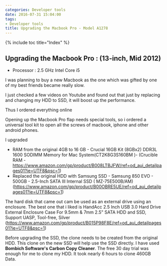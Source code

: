```yaml
---
categories: Developer tools
date: 2016-07-31 15:04:00
tags:
- Developer tools
title: Upgrading the Macbook Pro - Model A1278
---
```


{% include toc title="Index" %}

## Upgrading the Macbook Pro : (13-inch, Mid 2012)

* Processor : 2.5 GHz Intel Core i5

I was planning to buy a new Macbook as the one which was gifted by one of my
best friends became really slow.

I just checked a few videos on Youtube and found out that just by replacing and
changing my HDD to SSD, it will boost up the performance.

Thus I ordered everything online

Opening up the Macbook Pro flap needs special tools, so i ordered a universal
tool kit to open all the screws of macbook, iphone and other android phones.

I upgraded

* RAM from the original 4GB to 16 GB - Crucial 16GB Kit (8GBx2) DDR3L 1600
  SODIMM Memory for Mac System(CT2K8G3S160BM )- (Crucible
  RAM - https://www.amazon.com/gp/product/B008LTBJFW/ref=od_aui_detailpages01?ie=UTF8&psc=1)
* Replaced the original HDD with Samsung SSD - Samsung 850 EVO - 500GB -
  2.5-Inch SATA III Internal SSD (
  MZ-75E500B/AM) (https://www.amazon.com/gp/product/B00OBRE5UE/ref=od_aui_detailpages01?ie=UTF8&psc=1)

The hard disk that came out cam be used as an external drive using an enclosure.
The best one that i liked is
HandAcc 2.5 Inch USB 3.0 Hard Drive External Enclosure Case For 9.5mm & 7mm 2.5"
SATA HDD and SSD, Support UASP, Tool-free, Silver
(https://www.amazon.com/gp/product/B015P98F8E/ref=od_aui_detailpages01?ie=UTF8&psc=1)

Before upgrading the SSD, the clone needs to be created from the original HDD.
This clone on the new SSD will help use the SSD directly. I have used **Bombich
Software's Carbon Copy Cleaner**. The free 30 day trial was enough for me to
clone my HDD. It took nearly 6 hours to clone 460GB Data.
